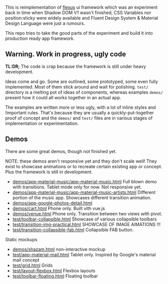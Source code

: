 This is reimplementation of [flexus](https://github.com/MikeKovarik/flexus) ui framework which was an experiment back in time when Shadow DOM V1 wasn't finished, CSS Variables nor position:sticky were widely available and Fluent Design System & Material Design Language were just a rumours.

This repo tries to take the good parts of the experiment and build it into production ready app framework.

## Warning. Work in progress, ugly code

**TL:DR;** The code is crap because the framework is still under heavy development.

Ideas come and go. Some are outlined, some prototyped, some even fully implemented. Most of them stick around and wait for polishing. `test/` directory is a melting pot of ideas of components, whereas examples `demos/` present how it could all works together in an actual app.

The examples are written more or less ugly, with a lot of inline styles and !important rules. That's because they are usually a quickly-put-together proof of concept and the `demos/` and `test/` files are in various stages of implementation or experimentation.

## Demos

There are some great demos, though not finished yet.

NOTE: these demos aren't responsive yet and they don't scale well! They exist to showcase animations or to recreate certain existing app or concept. Plus the framework is still in development.

* [demos/app-material-music/app-material-music.html](https://flexus-next.netlify.com/demos/app-material-music/app-material-music.html) Full blown demo with transitions. Tablet mode only for now. Not responsive yet.
* [demos/app-material-music/app-material-music-artists.html](https://flexus-next.netlify.com/demos/app-material-music/app-material-music-artists.html) Different portion of the music app. Showcases different transition animation.
* [demos/app-google-photos-detail.html](https://flexus-next.netlify.com/demos/app-google-photos-detail.html)
* [demos/cart.html](https://flexus-next.netlify.com/demos/cart.html) Phone only. Built vith vue.js
* [demos/venue.html](https://flexus-next.netlify.com/demos/venue.html) Phone only. Transition between two views with pivot.
* [test/toolbar-collapsible.html](https://flexus-next.netlify.com/test/toolbar-collapsible.html) Showcase of various collapsible toolbars
* [test/transition-img-practical.html](https://flexus-next.netlify.com/test/transition-img-practical.html) SHOWCASE OF IMAGE AIMATIONS !!!
* [test/transition-collapsible-fab.html](https://flexus-next.netlify.com/test/transition-collapsible-fab.html) Collapsible FAB button.

Static mockups
* [demos/shazam.html](https://flexus-next.netlify.com/demos/shazam.html) non-interactive mockup
* [test/app-material-mail.html](https://flexus-next.netlify.com/test/app-material-mail.html) Tablet only. Inspired by Google's material mail concept
* [test/grid.html](https://flexus-next.netlify.com/test/grid.html) Grids
* [test/layout-flexbox.html](https://flexus-next.netlify.com/test/layout-flexbox.html) Flexbox layouts
* [test/toolbar-floating.html](https://flexus-next.netlify.com/test/toolbar-floating.html) Floating toolbar